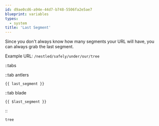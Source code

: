 ```yaml
---
id: d9ae0cd6-a94e-44d7-b748-5506fa2e5ae7
blueprint: variables
types:
  - system
title: 'Last Segment'
---
```

Since you don't always know how many segments your URL will have, you can always grab the last segment.

Example URL: `/nestled/safely/under/our/tree`

::tabs

::tab antlers
```antlers
{{ last_segment }}
```
::tab blade
```blade
{{ $last_segment }}
```
::

```html
tree
```
